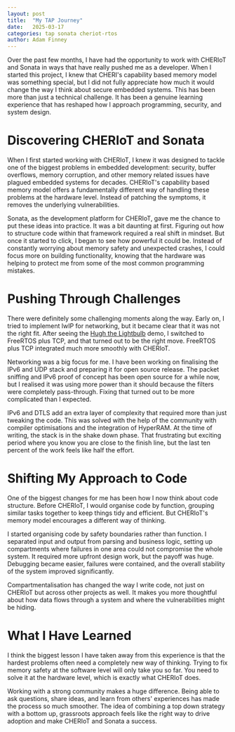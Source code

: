 ```yaml
---
layout: post
title:  "My TAP Journey"
date:   2025-03-17
categories: tap sonata cheriot-rtos
author: Adam Finney
---
```


Over the past few months, I have had the opportunity to work with CHERIoT and Sonata in ways that have really pushed me as a developer.
When I started this project, I knew that CHERI's capability based memory model was something special, but I did not fully appreciate how much it would change the way I think about secure embedded systems.
This has been more than just a technical challenge. It has been a genuine learning experience that has reshaped how I approach programming, security, and system design.

# Discovering CHERIoT and Sonata

When I first started working with CHERIoT, I knew it was designed to tackle one of the biggest problems in embedded development: security, buffer overflows, memory corruption, and other memory related issues have plagued embedded systems for decades.
CHERIoT's capability based memory model offers a fundamentally different way of handling these problems at the hardware level.
Instead of patching the symptoms, it removes the underlying vulnerabilities.

Sonata, as the development platform for CHERIoT, gave me the chance to put these ideas into practice.
It was a bit daunting at first. Figuring out how to structure code within that framework required a real shift in mindset.
But once it started to click, I began to see how powerful it could be.
Instead of constantly worrying about memory safety and unexpected crashes,
I could focus more on building functionality, knowing that the hardware was helping to protect me from some of the most common programming mistakes.

# Pushing Through Challenges

There were definitely some challenging moments along the way. Early on, I tried to implement lwIP for networking, but it became clear that it was not the right fit.
After seeing the [Hugh the Lightbulb](https://github.com/cheriot-Platform/cheriot-demos) demo, I switched to FreeRTOS plus TCP, and that turned out to be the right move.
FreeRTOS plus TCP integrated much more smoothly with CHERIoT.

Networking was a big focus for me.
I have been working on finalising the IPv6 and UDP stack and preparing it for open source release.
The packet sniffing and IPv6 proof of concept has been open source for a while now, but I realised it was using more power than it should because the filters were completely pass-through.
Fixing that turned out to be more complicated than I expected.

IPv6 and DTLS add an extra layer of complexity that required more than just tweaking the code.
This was solved with the help of the community with compiler optimisations and the integration of HyperRAM.
At the time of writing, the stack is in the shake down phase.
That frustrating but exciting period where you know you are close to the finish line, but the last ten percent of the work feels like half the effort.

# Shifting My Approach to Code

One of the biggest changes for me has been how I now think about code structure.
Before CHERIoT, I would organise code by function, grouping similar tasks together to keep things tidy and efficient.
But CHERIoT's memory model encourages a different way of thinking.

I started organising code by safety boundaries rather than function.
I separated input and output from parsing and business logic, setting up compartments where failures in one area could not compromise the whole system.
It required more upfront design work, but the payoff was huge.
Debugging became easier, failures were contained, and the overall stability of the system improved significantly.

Compartmentalisation has changed the way I write code, not just on CHERIoT but across other projects as well.
It makes you more thoughtful about how data flows through a system and where the vulnerabilities might be hiding.

# What I Have Learned

I think the biggest lesson I have taken away from this experience is that the hardest problems often need a completely new way of thinking.
Trying to fix memory safety at the software level will only take you so far.
You need to solve it at the hardware level, which is exactly what CHERIoT does.

Working with a strong community makes a huge difference.
Being able to ask questions, share ideas, and learn from others' experiences has made the process so much smoother.
The idea of combining a top down strategy with a bottom up, grassroots approach feels like the right way to drive adoption and make CHERIoT and Sonata a success.


